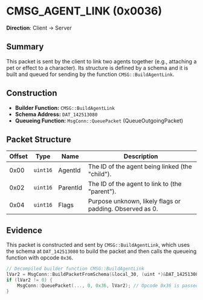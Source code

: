 # CMSG_AGENT_LINK (0x0036)

**Direction**: Client -> Server

## Summary

This packet is sent by the client to link two agents together (e.g., attaching a pet or effect to a character). Its structure is defined by a schema and it is built and queued for sending by the function `CMSG::BuildAgentLink`.

## Construction

*   **Builder Function:** `CMSG::BuildAgentLink`
*   **Schema Address:** `DAT_142513080`
*   **Queueing Function:** `MsgConn::QueuePacket` (QueueOutgoingPacket)

## Packet Structure

| Offset | Type | Name | Description |
|---|---|---|---|
| 0x00 | `uint16` | AgentId | The ID of the agent being linked (the "child"). |
| 0x02 | `uint16` | ParentId | The ID of the agent to link to (the "parent"). |
| 0x04 | `uint16` | Flags | Purpose unknown, likely flags or padding. Observed as 0. |

## Evidence

This packet is constructed and sent by `CMSG::BuildAgentLink`, which uses the schema at `DAT_142513080` to build the packet and then calls the queueing function with opcode `0x36`.

```c
// Decompiled builder function CMSG::BuildAgentLink
lVar2 = MsgConn::BuildPacketFromSchema(&local_30, (uint *)&DAT_142513080, ...);
if (lVar2 != 0) {
    MsgConn::QueuePacket(..., 0, 0x36, lVar2); // Opcode 0x36 is passed here
}
```